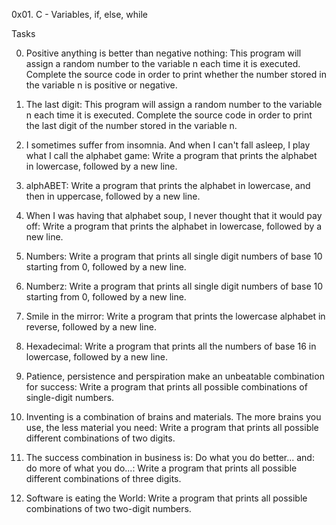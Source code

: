 0x01. C - Variables, if, else, while

Tasks

0. Positive anything is better than negative nothing: This program will assign a random number to the variable n each time it is executed. Complete the source code in order to print whether the number stored in the variable n is positive or negative.

1. The last digit: This program will assign a random number to the variable n each time it is executed. Complete the source code in order to print the last digit of the number stored in the variable n.

2. I sometimes suffer from insomnia. And when I can't fall asleep, I play what I call the alphabet game: Write a program that prints the alphabet in lowercase, followed by a new line.

3. alphABET: Write a program that prints the alphabet in lowercase, and then in uppercase, followed by a new line.

4. When I was having that alphabet soup, I never thought that it would pay off: Write a program that prints the alphabet in lowercase, followed by a new line.

5. Numbers: Write a program that prints all single digit numbers of base 10 starting from 0, followed by a new line.

6. Numberz: Write a program that prints all single digit numbers of base 10 starting from 0, followed by a new line.

7. Smile in the mirror: Write a program that prints the lowercase alphabet in reverse, followed by a new line.

8. Hexadecimal: Write a program that prints all the numbers of base 16 in lowercase, followed by a new line.

9. Patience, persistence and perspiration make an unbeatable combination for success: Write a program that prints all possible combinations of single-digit numbers.

10. Inventing is a combination of brains and materials. The more brains you use, the less material you need: Write a program that prints all possible different combinations of two digits.

11. The success combination in business is: Do what you do better... and: do more of what you do...: Write a program that prints all possible different combinations of three digits.

12. Software is eating the World: Write a program that prints all possible combinations of two two-digit numbers.
